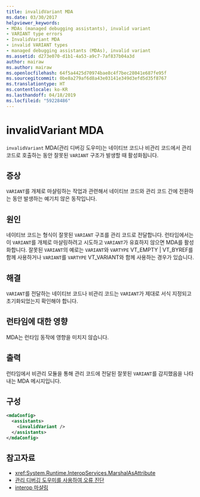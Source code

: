 ```yaml
---
title: invalidVariant MDA
ms.date: 03/30/2017
helpviewer_keywords:
- MDAs (managed debugging assistants), invalid variant
- VARIANT type errors
- InvalidVariant MDA
- invalid VARIANT types
- managed debugging assistants (MDAs), invalid variant
ms.assetid: d273e070-d1b1-4a53-a9c7-7af837b04a3d
author: mairaw
ms.author: mairaw
ms.openlocfilehash: 64f5a4425d70974bae8c4f7bec28041e687fe95f
ms.sourcegitcommit: 0be8a279af6d8a43e03141e349d3efd5d35f8767
ms.translationtype: HT
ms.contentlocale: ko-KR
ms.lasthandoff: 04/18/2019
ms.locfileid: "59228486"
---
```

# <a name="invalidvariant-mda"></a>invalidVariant MDA
`invalidVariant` MDA(관리 디버깅 도우미)는 네이티브 코드나 비관리 코드에서 관리 코드로 호출하는 동안 잘못된 `VARIANT` 구조가 발생할 때 활성화됩니다.  
  
## <a name="symptoms"></a>증상  
 `VARIANT`를 개체로 마샬링하는 작업과 관련해서 네이티브 코드와 관리 코드 간에 전환하는 동안 발생하는 예기치 않은 동작입니다.  
  
## <a name="cause"></a>원인  
 네이티브 코드는 형식이 잘못된 `VARIANT` 구조를 관리 코드로 전달합니다.  런타임에서는 이 `VARIANT`를 개체로 마샬링하려고 시도하고 `VARIANT`가 유효하지 않으면 MDA를 활성화합니다. 잘못된 `VARIANT`의 예로는 `VARIANT`와 `VARTYPE` VT_EMPTY &#124; VT_BYREF를 함께 사용하거나 `VARIANT`를 `VARTYPE` VT_VARIANT와 함께 사용하는 경우가 있습니다.  
  
## <a name="resolution"></a>해결  
 `VARIANT`를 전달하는 네이티브 코드나 비관리 코드는 `VARIANT`가 제대로 서식 지정되고 초기화되었는지 확인해야 합니다.  
  
## <a name="effect-on-the-runtime"></a>런타임에 대한 영향  
 MDA는 런타임 동작에 영향을 미치지 않습니다.  
  
## <a name="output"></a>출력  
 런타임에서 비관리 모듈을 통해 관리 코드에 전달된 잘못된 `VARIANT`를 감지했음을 나타내는 MDA 메시지입니다.  
  
## <a name="configuration"></a>구성  
  
```xml  
<mdaConfig>  
  <assistants>  
    <invalidVariant />  
  </assistants>  
</mdaConfig>  
```  
  
## <a name="see-also"></a>참고자료

- <xref:System.Runtime.InteropServices.MarshalAsAttribute>
- [관리 디버깅 도우미를 사용하여 오류 진단](../../../docs/framework/debug-trace-profile/diagnosing-errors-with-managed-debugging-assistants.md)
- [interop 마샬링](../../../docs/framework/interop/interop-marshaling.md)

